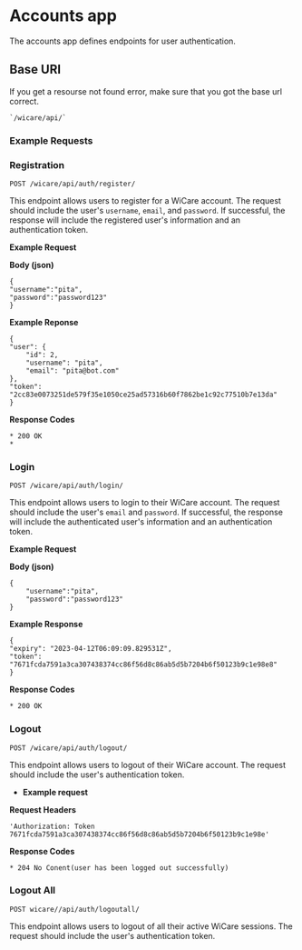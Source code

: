 # Accounts app
The accounts app defines endpoints for user authentication.

## Base URI

If you get a resourse not found error, make sure that you got the base url correct.

    `/wicare/api/`

### Example Requests

### Registration

`POST /wicare/api/auth/register/`

This endpoint allows users to register for a WiCare account. The request should include the user's `username`, `email`, and `password`. If successful, the response will include the registered user's information and an authentication token.

**Example Request**


**Body (json)**

    {
    "username":"pita",
    "password":"password123"
    }

**Example Reponse**

    {
    "user": {
        "id": 2,
        "username": "pita",
        "email": "pita@bot.com"
    },
    "token": "2cc83e0073251de579f35e1050ce25ad57316b60f7862be1c92c77510b7e13da"
    }

**Response Codes**
    
    * 200 OK
    * 

### Login

`POST /wicare/api/auth/login/`

This endpoint allows users to login to their WiCare account. The request should include the user's `email` and `password`. If successful, the response will include the authenticated user's information and an authentication token.

**Example Request**

**Body (json)**

    {
        "username":"pita",
        "password":"password123"
    }

**Example Response**

    {
    "expiry": "2023-04-12T06:09:09.829531Z",
    "token": "7671fcda7591a3ca307438374cc86f56d8c86ab5d5b7204b6f50123b9c1e98e8"
    }

**Response Codes**
    
    * 200 OK

### Logout

`POST /wicare/api/auth/logout/`

This endpoint allows users to logout of their WiCare account. The request should include the user's authentication token. 

* **Example request**

**Request Headers**

    'Authorization: Token 7671fcda7591a3ca307438374cc86f56d8c86ab5d5b7204b6f50123b9c1e98e'

**Response Codes**
    
    * 204 No Conent(user has been logged out successfully)

### Logout All

`POST wicare//api/auth/logoutall/`

This endpoint allows users to logout of all their active WiCare sessions. The request should include the user's authentication token.